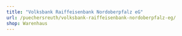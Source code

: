 ```yaml
---
title: "Volksbank Raiffeisenbank Nordoberpfalz eG"
url: /puechersreuth/volksbank-raiffeisenbank-nordoberpfalz-eg/
shop: Warenhaus
---
```

